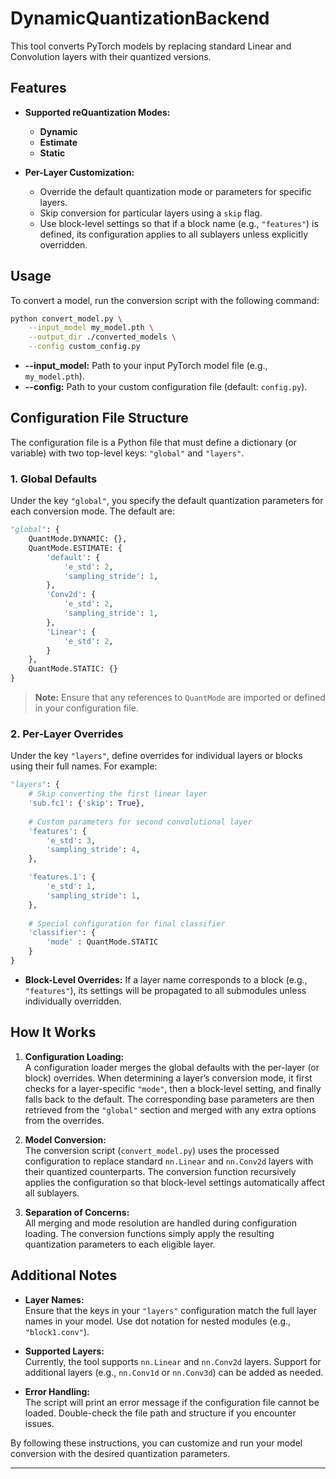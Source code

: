 # DynamicQuantizationBackend

This tool converts PyTorch models by replacing standard Linear and Convolution layers with their quantized versions.

## Features

- **Supported reQuantization Modes:**  
  - **Dynamic**
  - **Estimate**
  - **Static**

- **Per-Layer Customization:**  
  - Override the default quantization mode or parameters for specific layers.
  - Skip conversion for particular layers using a `skip` flag.
  - Use block-level settings so that if a block name (e.g., `"features"`) is defined, its configuration applies to all sublayers unless explicitly overridden.

## Usage

To convert a model, run the conversion script with the following command:

```bash
python convert_model.py \
    --input_model my_model.pth \
    --output_dir ./converted_models \
    --config custom_config.py
```

- **--input_model:** Path to your input PyTorch model file (e.g., `my_model.pth`).
- **--config:** Path to your custom configuration file (default: `config.py`).

## Configuration File Structure

The configuration file is a Python file that must define a dictionary (or variable) with two top-level keys: `"global"` and `"layers"`.

### 1. Global Defaults

Under the key `"global"`, you specify the default quantization parameters for each conversion mode. The default are:

```python
"global": {
    QuantMode.DYNAMIC: {},
    QuantMode.ESTIMATE: {
        'default': {
            'e_std': 2,
            'sampling_stride': 1,
        },
        'Conv2d': {
            'e_std': 2,
            'sampling_stride': 1,
        },
        'Linear': {
            'e_std': 2,
        }
    },
    QuantMode.STATIC: {}    
}
```

> **Note:** Ensure that any references to `QuantMode` are imported or defined in your configuration file. 

### 2. Per-Layer Overrides

Under the key `"layers"`, define overrides for individual layers or blocks using their full names. For example:

```python
"layers": {
    # Skip converting the first linear layer
    'sub.fc1': {'skip': True},
    
    # Custom parameters for second convolutional layer
    'features': {
        'e_std': 3,
        'sampling_stride': 4,
    },

    'features.1': {
        'e_std': 1,
        'sampling_stride': 1,
    },
    
    # Special configuration for final classifier
    'classifier': {
        'mode' : QuantMode.STATIC
    }
}
```

- **Block-Level Overrides:** If a layer name corresponds to a block (e.g., `"features"`), its settings will be propagated to all submodules unless individually overridden.

## How It Works

1. **Configuration Loading:**  
   A configuration loader merges the global defaults with the per-layer (or block) overrides. When determining a layer’s conversion mode, it first checks for a layer-specific `"mode"`, then a block-level setting, and finally falls back to the default. The corresponding base parameters are then retrieved from the `"global"` section and merged with any extra options from the overrides.

2. **Model Conversion:**  
   The conversion script (`convert_model.py`) uses the processed configuration to replace standard `nn.Linear` and `nn.Conv2d` layers with their quantized counterparts. The conversion function recursively applies the configuration so that block-level settings automatically affect all sublayers.

3. **Separation of Concerns:**  
   All merging and mode resolution are handled during configuration loading. The conversion functions simply apply the resulting quantization parameters to each eligible layer.

## Additional Notes

- **Layer Names:**  
  Ensure that the keys in your `"layers"` configuration match the full layer names in your model. Use dot notation for nested modules (e.g., `"block1.conv"`).

- **Supported Layers:**  
  Currently, the tool supports `nn.Linear` and `nn.Conv2d` layers. Support for additional layers (e.g., `nn.Conv1d` or `nn.Conv3d`) can be added as needed.

- **Error Handling:**  
  The script will print an error message if the configuration file cannot be loaded. Double-check the file path and structure if you encounter issues.

By following these instructions, you can customize and run your model conversion with the desired quantization parameters.

---